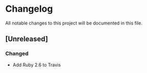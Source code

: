 # Changelog
All notable changes to this project will be documented in this file.

## [Unreleased]
### Changed
- Add Ruby 2.6 to Travis
